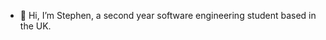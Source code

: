 - 👋 Hi, I’m Stephen, a second year software engineering student based in the UK.
<!---
- 👀 I’m interested in learning as much as possible!
- 🌱 I’m currently learning Python, Java, and web development tools (HTML/CSS/JS). I am looking to use jQuery and React as well.
- 💞️ I’m looking to collaborate on probably nothing at the moment
- 📫 How to reach me ...
--->

<!---
sokkit/sokkit is a ✨ special ✨ repository because its `README.md` (this file) appears on your GitHub profile.
You can click the Preview link to take a look at your changes.
--->
